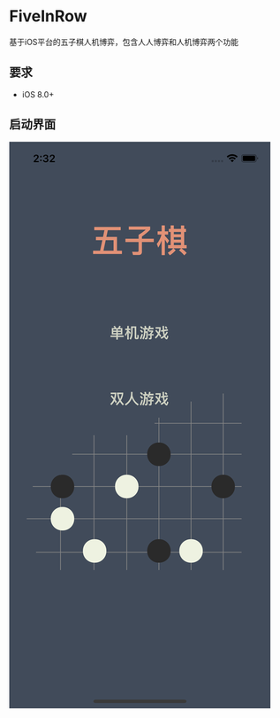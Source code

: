 # FiveInRow
基于iOS平台的五子棋人机博弈，包含人人博弈和人机博弈两个功能

## 要求
- iOS 8.0+

## 启动界面
![main](https://raw.githubusercontent.com/Baymax0/FiveInRow/master/resource/main.png)


